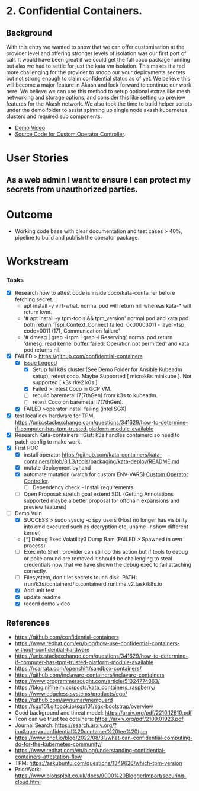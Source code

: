 # 2. Confidential Containers.

## Background

With this entry we wanted to show that we can offer customisation at the provider level and offering stronger levels of isolation was our first port of call. It would have been great if we could get the full coco package running but alas we had to settle for just the kata vm isolation. This makes it a tad more challenging for the provider to snoop our your deployments secrets but not strong enough to claim confidential status as of yet. We believe this will become a major feature in Akash and look forward to continue our work here. We believe we can use this method to setup optional extras like mesh networking and storage options, and consider this like setting up preview features for the Akash network.
We also took the time to build helper scripts under the demo folder to assist spinning up single node akash kubernetes clusters and required sub components.

- [Demo Video](https://ody.sh/zQKz7A8sNi)
- [Source Code for Custom Operator Controller](https://github.com/Cypherpunk-Labs/akash-confidential-containers-operator).

# User Stories

## As a web admin I want to ensure I can protect my secrets from unauthorized parties.

# Outcome

- Working code base with clear documentation and test cases > 40%, pipeline to build and publish the operator package.

# Workstream

### Tasks

- [x] Research how to attest code is inside coco/kata-container before fetching secret. 
  - apt install -y virt-what. normal pod will return nill whereas kata-* will return kvm.
  - '# apt install -y tpm-tools && tpm_version' normal pod and kata pod both return 'Tspi_Context_Connect failed: 0x00003011 - layer=tsp, code=0011 (17), Communication failure'
  - '# dmesg | grep -i tpm | grep -i Reserving' normal pod return 'dmesg: read kernel buffer failed: Operation not permitted' and kata pod returns nil.
- [x] FAILED > https://github.com/confidential-containers
  - [x] [Issue Logged](https://github.com/confidential-containers/operator/issues/258)
      - [X] Setup full k8s cluster (See Demo Folder for Ansible Kubeadm setup), retest coco. Maybe Supported [ microk8s minikube ]. Not supported [ k3s rke2 k0s ]
      - [X] Failed > retest Coco in GCP VM.
      - [ ] rebuild baremetal I7(7thGen) from k3s to kubeadm.
      - [ ] retest Coco on baremetal I7(7thGen).
  - [x] FAILED >operator install failing (intel SGX)
- [x] test local dev hardware for TPM, https://unix.stackexchange.com/questions/341629/how-to-determine-if-computer-has-tpm-trusted-platform-module-available
- [x] Research Kata-containers ::Gist: k3s handles containerd so need to patch config to make work.
- [x] First POC
  - [x] install operator https://github.com/kata-containers/kata-containers/blob/3.1.3/tools/packaging/kata-deploy/README.md
  - [x] mutate deployment byhand
  - [x] automate mutation (watch for custom ENV-VARS) [Custom Operator Controller](https://github.com/Cypherpunk-Labs/akash-confidential-containers-operator).
    - [ ] Dependency check - Install requirements.
  - [ ] Open Proposal: stretch goal extend SDL (Getting Annotations supported maybe a better proposal for offchain expansions and preview features)
- [ ] Demo Vuln
  - [x] SUCCESS > sudo sysdig -c spy_users (Host no longer has visibility into cmd executed such as decryption etc, uname -r show different kernel)
  - [*] Debug Exec Volatility3 Dump Ram (FAILED > Spawned in own process)
  - [ ] Exec into Shell, provider can still do this action but if tools to debug or poke around are removed it should be challenging to steal credentials now that we have shown the debug exec to fail attaching correctly.
  - [ ] Filesystem, don't let secrets touch disk. PATH: /run/k3s/containerd/io.containerd.runtime.v2.task/k8s.io
  - [x] Add unit test
  - [x] update readme
  - [x] record demo video

## References 

- https://github.com/confidential-containers
- https://www.redhat.com/en/blog/how-use-confidential-containers-without-confidential-hardware
- https://unix.stackexchange.com/questions/341629/how-to-determine-if-computer-has-tpm-trusted-platform-module-available
- https://rcarrata.com/openshift/sandbox-containers/
- https://github.com/inclavare-containers/inclavare-containers
- https://www.programmersought.com/article/51324774363/
- https://blog.niflheim.cc/posts/kata_containers_raspberry/
- https://www.edgeless.systems/products/ego/
- https://github.com/awnumar/memguard
- https://sgx101.gitbook.io/sgx101/sgx-bootstrap/overview
- Good background and threat model: https://arxiv.org/pdf/2210.12610.pdf
- Tcon can we trust tee cotainers: https://arxiv.org/pdf/2109.01923.pdf
- Journal Search: https://search.arxiv.org/?in=&query=confidential%20container%20tee%20tpm
- https://www.cncf.io/blog/2022/08/31/what-can-confidential-computing-do-for-the-kubernetes-community/
- https://www.redhat.com/en/blog/understanding-confidential-containers-attestation-flow
- TPM: https://askubuntu.com/questions/1349626/which-tpm-version
- PriorWork: https://www.blogsploit.co.uk/docs/9000%20BloggerImport/securing-cloud.html
